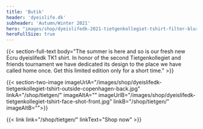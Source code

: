 ```yaml
---
title: 'Butik'
header: 'dyeislife.dk'
subheader: 'Autumn/Winter 2021'
hero: "images/shop/dyeislifedk-2021-tietgenkollegiet-tshirt-filter-blur-1.jpg"
heroFullSize: true
---
```


{{< section-full-text body="The summer is here and so is our fresh new Ecru dyeislifedk TK1 shirt. In honor of the second Tietgenkollegiet and friends tournament we have dedicated its design to the place we have called home once. Get this limited edition only for a short time." >}}

{{< section-two-image imageUrlA="/images/shop/dyeislifedk-tietgenkollegiet-tshirt-outside-copenhagen-back.jpg" linkA="/shop/tietgen/" imageAltA="" imageUrlB="/images/shop/dyeislifedk-tietgenkollegiet-tshirt-face-shot-front.jpg" linkB="/shop/tietgen/"
  imageAltB="">}}

{{< link link="/shop/tietgen/" linkText="Shop now" >}}
